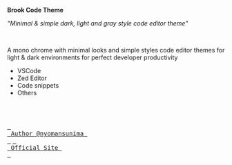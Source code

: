 **Brook Code Theme**

_"Minimal & simple dark, light and gray style code editor theme"_

<br/>

A mono chrome with minimal looks and simple styles code editor themes for light & dark environments for perfect developer productivity

- VSCode
- Zed Editor
- Code snippets
- Others


<br/>
<br/>

[<kbd> <br> Author @nyomansunima <br> </kbd>](https://nyomansunima.one)
[<kbd> <br> Official Site <br> </kbd>](https://brook-code-theme.github.io)

